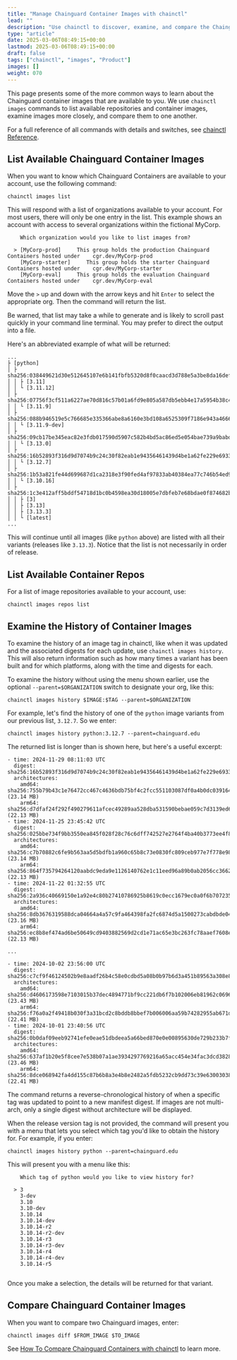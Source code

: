 ```yaml
---
title: "Manage Chainguard Container Images with chainctl"
lead: ""
description: "Use chainctl to discover, examine, and compare the Chainguard container images available to your account"
type: "article"
date: 2025-03-06T08:49:15+00:00
lastmod: 2025-03-06T08:49:15+00:00
draft: false
tags: ["chainctl", "images", "Product"]
images: []
weight: 070
---
```


This page presents some of the more common ways to learn about the Chainguard container images that are available to you. We use `chainctl images` commands to list available repositories and container images, examine images more closely, and compare them to one another.

For a full reference of all commands with details and switches, see [chainctl Reference](/chainguard/chainctl/).


## List Available Chainguard Container Images

When you want to know which Chainguard Containers are available to your account, use the following command:

```shell
chainctl images list
```

This will respond with a list of organizations available to your account. For most users, there will only be one entry in the list. This example shows an account with access to several organizations within the fictional MyCorp.

```shell
    Which organization would you like to list images from?                                                       
                                                                                                                        
  > [MyCorp-prod]     This group holds the production Chainguard Containers hosted under    cgr.dev/MyCorp-prod                   
    [MyCorp-starter]     This group holds the starter Chainguard Containers hosted under    cgr.dev/MyCorp-starter  
    [MyCorp-eval]     This group holds the evaluation Chainguard Containers hosted under    cgr.dev/MyCorp-eval  
```

Move the `>` up and down with the arrow keys and hit `Enter` to select the appropriate org. Then the command will return the list.

Be warned, that list may take a while to generate and is likely to scroll past quickly in your command line terminal. You may prefer to direct the output into a file.

Here's an abbreviated example of what will be returned:

```shell
...
├ [python]
│ ├ sha256:038449621d30e512645107e6b141fbfb5320d8f0caacd3d788e5a3be8da16def
│ │ ├ [3.11]
│ │ └ [3.11.12]
│ ├ sha256:07756f3cf511a6227ae70d816c57b01a6fd9e805a587db5ebb4e17a5954b38c4
│ │ └ [3.11.9]
│ ├ sha256:088b946519e5c766685e335366abe8a6160e3bd108a6525309f7186e943a4666
│ │ └ [3.11.9-dev]
│ ├ sha256:09cb17be345eac82e3fdb017590d5907c582b4bd5ac86ed5e054bae739a9babd
│ │ └ [3.13.0]
│ ├ sha256:16b52893f316d9d7074b9c24c30f82eab1e94356461439d4be1a62fe229e6933
│ │ └ [3.12.7]
│ ├ sha256:1b53a821fe44d699687d1ca2318e3f90fed4af97833ab40384ea77c746b54ed9
│ │ └ [3.10.16]
│ ├ sha256:1c3e412aff5bddf54718d1bc0b4598ea30d18005e7dbfeb7e68bdae0f874682b
│ │ ├ [3]
│ │ ├ [3.13]
│ │ ├ [3.13.3]
│ │ └ [latest]
...
```


This will continue until all images (like `python` above) are listed with all their variants (releases like `3.13.3`). Notice that the list is not necessarily in order of release.


## List Available Container Repos

For a list of image repositories available to your account, use:

```shell
chainctl images repos list
```


## Examine the History of Container Images

To examine the history of an image tag in chainctl, like when it was updated and the associated digests for each update, use `chainctl images history`. This will also return information such as how many times a variant has been built and for which platforms, along with the time and digests for each.

To examine the history without using the menu shown earlier, use the optional `--parent=$ORGANIZATION` switch to designate your org, like this:

```shell
chainctl images history $IMAGE:$TAG --parent=$ORGANIZATION
```

For example, let's find the history of one of the `python` image variants from our previous list, `3.12.7`. So we enter:

```shell
chainctl images history python:3.12.7 --parent=chainguard.edu
```


The returned list is longer than is shown here, but here's a useful excerpt:

```shell
- time: 2024-11-29 08:11:03 UTC
  digest: sha256:16b52893f316d9d7074b9c24c30f82eab1e94356461439d4be1a62fe229e6933
  architectures:
    amd64: sha256:755b79b43c1e76472cc467c4636bdb75bf4c2fcc551103087df0a4b0dc039164 (23.14 MB)
    arm64: sha256:d7dfaf24f292f490279611afcec49289aa528dba531590bebae059c7d3139ed6 (22.13 MB)
- time: 2024-11-25 23:45:42 UTC
  digest: sha256:025bbe734f9bb3550ea845f028f28c76c6dff742527e2764f4ba40b3773ee4f8
  architectures:
    amd64: sha256:c7b70882c6fe9b563aa5d5bdfb1a960c65b8c73e0830fc809ceb977e7f778e98 (23.14 MB)
    arm64: sha256:864f735794264120aabdc9eda9e1126140762e1c11eed96a89b0ab2056cc3662 (22.13 MB)
- time: 2024-11-22 01:32:55 UTC
  digest: sha256:2a936c40669150e1a92e4c80b27410786925b8619c0ecc1679ec0a0f6b707235
  architectures:
    amd64: sha256:8db3676319588dca04664a4a57c9fa464398fa2fc6874d5a1500273cabdbde04 (23.16 MB)
    arm64: sha256:ec8b8ef474ad6be50649cd9403882569d2cd1e71ac65e3bc263fc78aaef7608e (22.13 MB)

...

- time: 2024-10-02 23:56:00 UTC
  digest: sha256:c7cf9f46124502b9e8aadf26b4c58e0cdbd5a08b0b97b6d3a451b89563a308e8
  architectures:
    amd64: sha256:d4606173598e7103015b37dec4894771bf9cc221db6f7b102006eb81962c0696 (23.43 MB)
    arm64: sha256:f76a0a2f49418b030f3a31bcd2c8bddb8bbef7b006006aa59b74282955ab671d (22.41 MB)
- time: 2024-10-01 23:40:56 UTC
  digest: sha256:0b0daf09eeb92741efe0eae51dbdeea5a66bed870e0e00895630de729b233b7f
  architectures:
    amd64: sha256:637af1b20e5f8cee7e538b07a1ae3934297769216a65acc454e34fac3dcd3828 (23.46 MB)
    arm64: sha256:8dce068942fa4dd155c87b6b8a3e4b8e2482a5fdb5232cb9dd73c39e63003038 (22.41 MB)

```

The command returns a reverse-chronological history of when a specific tag was updated to point to a new manifest digest. If images are not multi-arch, only a single digest without architecture will be displayed.

When the release version tag is not provided, the command will present you with a menu that lets you select which tag you'd like to obtain the history for. For example, if you enter:


```
chainctl images history python --parent=chainguard.edu
```

This will present you with a menu like this:


```
    Which tag of python would you like to view history for?  
                                                             
  > 3                                                        
    3-dev                                                    
    3.10                                                     
    3.10-dev                                                 
    3.10.14                                                  
    3.10.14-dev                                              
    3.10.14-r2                                               
    3.10.14-r2-dev                                           
    3.10.14-r3                                               
    3.10.14-r3-dev                                           
    3.10.14-r4                                               
    3.10.14-r4-dev                                           
    3.10.14-r5                                               
 
```

Once you make a selection, the details will be returned for that variant.


## Compare Chainguard Container Images

When you want to compare two Chainguard images, enter:

```shell
chainctl images diff $FROM_IMAGE $TO_IMAGE
```

See <ins>[How To Compare Chainguard Containers with chainctl](/chainguard/chainguard-images/how-to-use/comparing-images/)</ins> to learn more.
